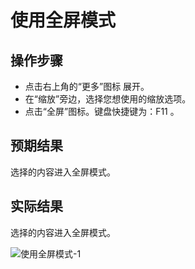 # 使用全屏模式

## 操作步骤

- 点击右上角的“更多”图标 展开。
- 在“缩放”旁边，选择您想使用的缩放选项。
- 点击“全屏”图标。键盘快捷键为：F11 。

## 预期结果

选择的内容进入全屏模式。

## 实际结果

选择的内容进入全屏模式。

![使用全屏模式-1](../img/使用全屏模式-1.png)